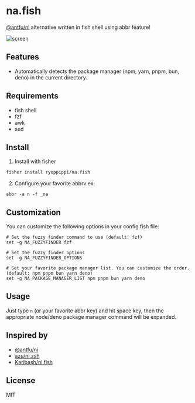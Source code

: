 # na.fish
[@antfu/ni](https://github.com/antfu-collective/ni) alternative written in fish shell using abbr feature!

![screen](./docs/screen.avif)

## Features
- Automatically detects the package manager (npm, yarn, pnpm, bun, deno) in the current directory.

## Requirements
- fish shell
- fzf
- awk
- sed

## Install

1. Install with fisher
```sh
fisher install ryoppippi/na.fish

```
2. Configure your favorite abbrv
ex:
```fish
abbr -a n -f _na
```

## Customization
You can customize the following options in your config.fish file:

```fish
# Set the fuzzy finder command to use (default: fzf)
set -g NA_FUZZYFINDER fzf

# Set the fuzzy finder options
set -g NA_FUZZYFINDER_OPTIONS

# Set your favorite package manager list. You can customize the order. (default: npm pnpm bun yarn deno)
set -g NA_PACKAGE_MANAGER_LIST npm pnpm bun yarn deno
```

## Usage
Just type `n` (or your favorite abbr key) and hit space key, then the appropriate node/deno package manager command will be expanded.

## Inspired by
- [@antfu/ni](https://github.com/antfu-collective/ni) 
- [azu/ni.zsh](https://github.com/azu/ni.zsh)
- [Karibash/ni.fish](https://github.com/Karibash/ni.fish)

## License
MIT
